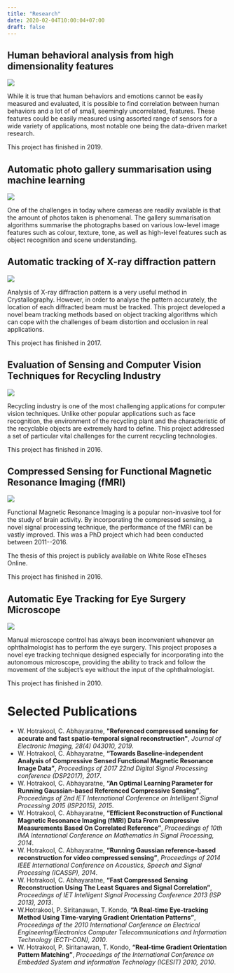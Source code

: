```yaml
---
title: "Research"
date: 2020-02-04T10:00:04+07:00
draft: false
---
```


## Human behavioral analysis from high dimensionality features

![](research-6-436x287.png)

While it is true that human behaviors and emotions cannot be easily measured and evaluated, it is possible to find correlation between human behaviors and a lot of of small, seemingly uncorrelated, features. These features could be easily measured using assorted range of sensors for a wide variety of applications, most notable one being the data-driven market research.

This project has finished in 2019.

## Automatic photo gallery summarisation using machine learning

![](research-5-436x245.jpg)

One of the challenges in today where cameras are readily available is that the amount of photos taken is phenomenal. The gallery summarisation algorithms summarise the photographs based on various low-level image features such as colour, texture, tone, as well as high-level features such as object recognition and scene understanding.

## Automatic tracking of X-ray diffraction pattern

![](research-4-436x436.jpg)

Analysis of X-ray diffraction pattern is a very useful method in Crystallography. However, in order to analyse the pattern accurately, the location of each diffracted beam must be tracked. This project developed a novel beam tracking methods based on object tracking algorithms which can cope with the challenges of beam distortion and occlusion in real applications.

This project has finished in 2017.

## Evaluation of Sensing and Computer Vision Techniques for Recycling Industry

![](research-3-320x320.png)

Recycling industry is one of the most challenging applications for computer vision techniques. Unlike other popular applications such as face recognition, the environment of the recycling plant and the characteristic of the recyclable objects are extremely hard to define. This project addressed a set of particular vital challenges for the current recycling technologies.

This project has finished in 2016.

## Compressed Sensing for Functional Magnetic Resonance Imaging (fMRI)

![](research-2-273x320.jpg)

Functional Magnetic Resonance Imaging is a popular non-invasive tool for the study of brain activity. By incorporating the compressed sensing, a novel signal processing technique, the performance of the fMRI can be vastly improved. This was a PhD project which had been conducted between 2011--2016.

The thesis of this project is publicly available on White Rose eTheses Online.

This project has finished in 2016.

## Automatic Eye Tracking for Eye Surgery Microscope

![](research-1-300x300.jpg)

Manual microscope control has always been inconvenient whenever an ophthalmologist has to perform the eye surgery. This project proposes a novel eye tracking technique designed especially for incorporating into the autonomous microscope, providing the ability to track and follow the movement of the subject’s eye without the input of the ophthalmologist.

This project has finished in 2010.


# Selected Publications

- W. Hotrakool, C. Abhayaratne, **"Referenced compressed sensing for accurate and fast spatio-temporal signal reconstruction"**, _Journal of Electronic Imaging, 28(4) 043010, 2019_.
- W. Hotrakool, C. Abhayaratne, **“Towards Baseline-independent Analysis of Compressive Sensed Functional Magnetic Resonance Image Data”**, _Proceedings of 2017 22nd Digital Signal Processing conference (DSP2017), 2017_.
- W. Hotrakool, C. Abhayaratne, **“An Optimal Learning Parameter for Running Gaussian-based Referenced Compressive Sensing”**, _Proceedings of 2nd IET International Conference on Intelligent Signal Processing 2015 (ISP2015), 2015_.
- W. Hotrakool, C. Abhayaratne, **“Efficient Reconstruction of Functional Magnetic Resonance Imaging (fMRI) Data From Compressive Measurements Based On Correlated Reference”**, _Proceedings of 10th IMA International Conference on Mathematics in Signal Processing, 2014_.
- W. Hotrakool, C. Abhayaratne, **“Running Gaussian reference-based reconstruction for video compressed sensing”**, _Proceedings of 2014 IEEE International Conference on Acoustics, Speech and Signal Processing (ICASSP), 2014_.
- W. Hotrakool, C. Abhayaratne, **“Fast Compressed Sensing Reconstruction Using The Least Squares and Signal Correlation”**, _Proceedings of IET Intelligent Signal Processing Conference 2013 (ISP 2013), 2013_.
- W.Hotrakool, P. Siritanawan, T. Kondo, **“A Real-time Eye-tracking Method Using Time-varying Gradient Orientation Patterns”**, _Proceedings of the 2010 International Conference on Electrical Engineering/Electronics Computer Telecommunications and Information Technology (ECTI-CON), 2010_.
- W. Hotrakool, P. Siritanawan, T. Kondo, **“Real-time Gradient Orientation Pattern Matching”**, _Proceedings of the International Conference on Embedded System and information Technology (ICESIT) 2010, 2010_.